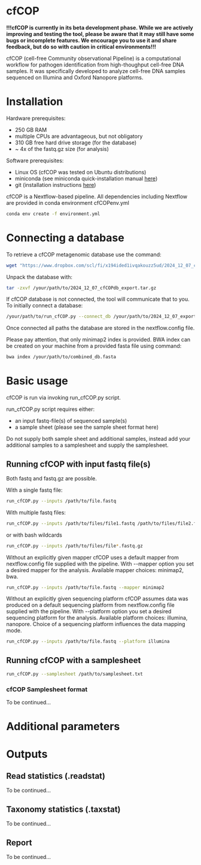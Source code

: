 # cfCOP

**!!!cfCOP is currently in its beta development phase. While we are actively improving and testing the tool, please be aware that it may still have some bugs or incomplete features. We encourage you to use it and share feedback, but do so with caution in critical environments!!!**

cfCOP (cell-free Community observational Pipeline) is a computational workflow for pathogen identification from high-thoughput cell-free DNA samples. It was specifically developed to analyze cell-free DNA samples sequenced on Illumina and Oxford Nanopore platforms.


# Installation

Hardware prerequisites:
* 250 GB RAM
* multiple CPUs are advantageous, but not obligatory 
* 310 GB free hard drive storage (for the database)
* ~ 4x of the fastq.gz size (for analysis) 

Software prerequisites:
* Linux OS (cfCOP was tested on Ubuntu distributions)
* miniconda (see miniconda quick-installation manual [here](https://docs.anaconda.com/miniconda/install/#quick-command-line-install))
* git (installation instructions [here](https://git-scm.com/book/en/v2/Getting-Started-Installing-Git))

cfCOP is a Nextflow-based pipeline. All dependencies including Nextflow are provided in conda environment cfCOPenv.yml

```bash
conda env create -f environment.yml 
``` 

# Connecting a database

To retrieve a cfCOP metagenomic database use the command:

```bash
wget "https://www.dropbox.com/scl/fi/x194ided1ivqakouzz5ud/2024_12_07_cfCOPdb_export.tar.gz?rlkey=wap4nv3o1n7q0o624a8zqfhtm&e=1&dl=1" -O /your/path/to/2024_12_07_cfCOPdb_export.tar.gz
``` 

Unpack the database with:

```bash
tar -zxvf /your/path/to/2024_12_07_cfCOPdb_export.tar.gz
``` 

If cfCOP database is not connected, the tool will communicate that to you. To initially connect a database:

```bash
/your/path/to/run_cfCOP.py --connect_db /your/path/to/2024_12_07_export/
``` 

 
Once connected all paths the database are stored in the nextflow.config file. 

Please pay attention, that only minimap2 index is provided. BWA index can be created on your machine from a provided fasta file using command:

```bash
bwa index /your/path/to/combined_db.fasta
``` 

# Basic usage

cfCOP is run via invoking run_cfCOP.py script. 

run_cfCOP.py script requires either: 

* an input fastq-file(s) of sequenced sample(s)
* a sample sheet (please see the sample sheet format here)

Do not supply both sample sheet and additional samples, instead add your additional samples to a samplesheet and supply the samplesheet.

## Running cfCOP with input fastq file(s)

Both fastq and fastq.gz are possible.

With a single fastq file:

```bash
run_cfCOP.py --inputs /path/to/file.fastq 
``` 

With multiple fastq files:

```bash
run_cfCOP.py --inputs /path/to/files/file1.fastq /path/to/files/file2.fastq.gz
``` 

or with bash wildcards

```bash
run_cfCOP.py --inputs /path/to/files/file*.fastq.gz
``` 

Without an explicitly given mapper cfCOP uses a default mapper from nextflow.config file supplied with the pipeline. With --mapper option you set a desired mapper for the analysis. Available mapper choices: minimap2, bwa.  

```bash
run_cfCOP.py --inputs /path/to/file.fastq --mapper minimap2
``` 

Without an explicitly given sequencing platform cfCOP assumes data was produced on a default sequencing platform from nextflow.config file supplied with the pipeline. With --platform option you set a desired sequencing platform for the analysis. Available platform choices: illumina, nanopore. Choice of a sequencing platform influences the data mapping mode. 

```bash
run_cfCOP.py --inputs /path/to/file.fastq --platform illumina
``` 


## Running cfCOP with a samplesheet

```bash
run_cfCOP.py --samplesheet /path/to/samplesheet.txt 
``` 

### cfCOP Samplesheet format
To be continued...

# Additional parameters

# Outputs
## Read statistics (.readstat)
To be continued...
## Taxonomy statistics (.taxstat)
To be continued...
## Report
To be continued...